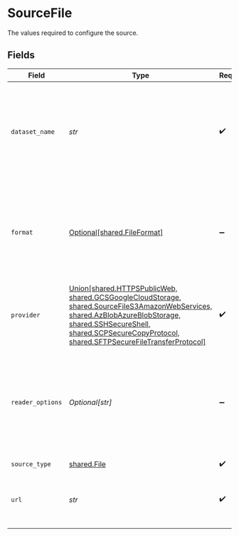 # SourceFile

The values required to configure the source.


## Fields

| Field                                                                                                                                                                                                                                                                 | Type                                                                                                                                                                                                                                                                  | Required                                                                                                                                                                                                                                                              | Description                                                                                                                                                                                                                                                           | Example                                                                                                                                                                                                                                                               |
| --------------------------------------------------------------------------------------------------------------------------------------------------------------------------------------------------------------------------------------------------------------------- | --------------------------------------------------------------------------------------------------------------------------------------------------------------------------------------------------------------------------------------------------------------------- | --------------------------------------------------------------------------------------------------------------------------------------------------------------------------------------------------------------------------------------------------------------------- | --------------------------------------------------------------------------------------------------------------------------------------------------------------------------------------------------------------------------------------------------------------------- | --------------------------------------------------------------------------------------------------------------------------------------------------------------------------------------------------------------------------------------------------------------------- |
| `dataset_name`                                                                                                                                                                                                                                                        | *str*                                                                                                                                                                                                                                                                 | :heavy_check_mark:                                                                                                                                                                                                                                                    | The Name of the final table to replicate this file into (should include letters, numbers dash and underscores only).                                                                                                                                                  |                                                                                                                                                                                                                                                                       |
| `format`                                                                                                                                                                                                                                                              | [Optional[shared.FileFormat]](../../models/shared/fileformat.md)                                                                                                                                                                                                      | :heavy_minus_sign:                                                                                                                                                                                                                                                    | The Format of the file which should be replicated (Warning: some formats may be experimental, please refer to the docs).                                                                                                                                              |                                                                                                                                                                                                                                                                       |
| `provider`                                                                                                                                                                                                                                                            | [Union[shared.HTTPSPublicWeb, shared.GCSGoogleCloudStorage, shared.SourceFileS3AmazonWebServices, shared.AzBlobAzureBlobStorage, shared.SSHSecureShell, shared.SCPSecureCopyProtocol, shared.SFTPSecureFileTransferProtocol]](../../models/shared/storageprovider.md) | :heavy_check_mark:                                                                                                                                                                                                                                                    | The storage Provider or Location of the file(s) which should be replicated.                                                                                                                                                                                           |                                                                                                                                                                                                                                                                       |
| `reader_options`                                                                                                                                                                                                                                                      | *Optional[str]*                                                                                                                                                                                                                                                       | :heavy_minus_sign:                                                                                                                                                                                                                                                    | This should be a string in JSON format. It depends on the chosen file format to provide additional options and tune its behavior.                                                                                                                                     | {}                                                                                                                                                                                                                                                                    |
| `source_type`                                                                                                                                                                                                                                                         | [shared.File](../../models/shared/file.md)                                                                                                                                                                                                                            | :heavy_check_mark:                                                                                                                                                                                                                                                    | N/A                                                                                                                                                                                                                                                                   |                                                                                                                                                                                                                                                                       |
| `url`                                                                                                                                                                                                                                                                 | *str*                                                                                                                                                                                                                                                                 | :heavy_check_mark:                                                                                                                                                                                                                                                    | The URL path to access the file which should be replicated.                                                                                                                                                                                                           | https://storage.googleapis.com/covid19-open-data/v2/latest/epidemiology.csv                                                                                                                                                                                           |